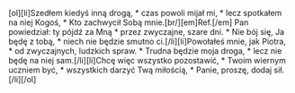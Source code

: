 [ol][li]Szedłem kiedyś inną drogą, * czas powoli mijał mi, * lecz spotkałem na niej Kogoś, * Kto zachwycił Sobą mnie.[br/][em]Ref.[/em] Pan powiedział: ty pójdź za Mną * przez zwyczajne, szare dni. * Nie bój się, Ja będę z tobą, * niech nie będzie smutno ci.[/li][li]Powołałeś mnie, jak Piotra, * od zwyczajnych, ludzkich spraw. * Trudna będzie moja droga, * lecz nie będę na niej sam.[/li][li]Chcę więc wszystko pozostawić, * Twoim wiernym uczniem być, * wszystkich darzyć Twą miłością, * Panie, proszę, dodaj sił.[/li][/ol]